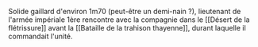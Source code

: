 Solide gaillard d'environ 1m70 (peut-être un demi-nain ?), lieutenant de l'armée impériale
1ère rencontre avec la compagnie dans le [[Désert de la flétrissure]] avant la [[Bataille de la trahison thayenne]], durant laquelle il commandait l'unité.